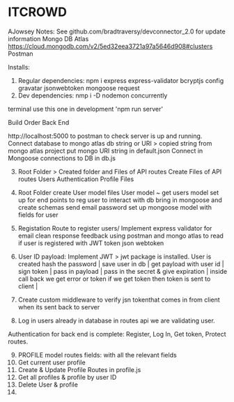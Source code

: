 # ITCROWD

AJowsey Notes:
See github.com/bradtraversy/devconnector_2.0 for update information
Mongo DB Atlas https://cloud.mongodb.com/v2/5ed32eea3721a97a5646d908#clusters
Postman

Installs:

1. Regular dependencies: npm i express express-validator bcryptjs config gravatar jsonwebtoken mongoose request
2. Dev dependencies: nmp i -D nodemon concurrently

terminal use this one in development 'npm run server'

Build Order
Back End

http://localhost:5000 to postman to check server is up and running.
Connect database to mongo atlas db string or URI > copied string from mongo atlas project
put mongo URI string in default.json
Connect in Mongoose connections to DB in db.js

3. Root Folder > Created folder and Files of API routes
   Create Files of API routes
   Users
   Authentication
   Profile
   Files

4. Root Folder create User model files
   User model
   ~ get users model set up for end points to reg user to interact with db
   bring in mongoose and create schemas
   send email
   password
   set up mongoose model with fields for user

5. Registation Route to register users/ Implement express validator for email clean response feedback
   using postman and mongo atlas to read if user is registered with JWT token json webtoken

6. User ID payload: Implement JWT > jwt package is installed. User is created hash the password | save user in db | get payload with user id | sign token | pass in payload | pass in the secret & give expiration | inside call back we get error or token if we get token then token is sent to client |

7. Create custom middleware to verify jsn tokenthat comes in from client when its sent back to server
8. Log in users already in database in routes api we are validating user.

Authentication for back end is complete: Register, Log In, Get token, Protect routes. 

9. PROFILE model routes fields: with all the relevant fields 
10. Get current user profile 
11. Create & Update Profile Routes in profile.js
12. Get all profiles & profile by user ID
13.  Delete User & profile 
14. 
